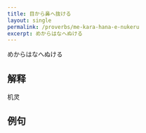 ```yaml
---
title: 目から鼻へ抜ける
layout: single
permalink: /proverbs/me-kara-hana-e-nukeru
excerpt: めからはなへぬける
---
```


めからはなへぬける

## 解释

机灵

## 例句

